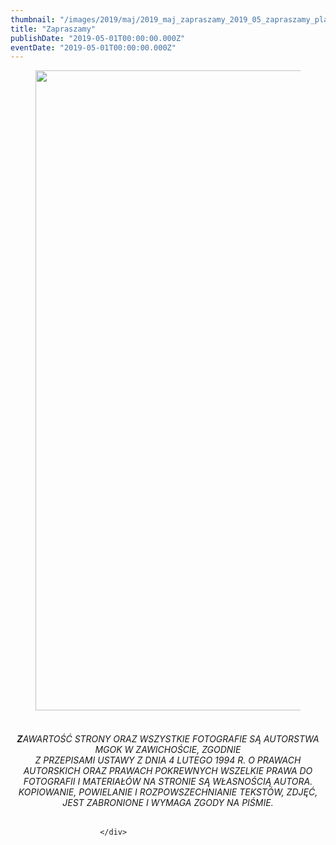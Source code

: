```yaml
---
thumbnail: "/images/2019/maj/2019_maj_zapraszamy_2019_05_zapraszamy_plakat-banajskistr-724x1024.jpg"
title: "Zapraszamy"
publishDate: "2019-05-01T00:00:00.000Z"
eventDate: "2019-05-01T00:00:00.000Z"
---
```


<div class="entry-content">
							
							
<figure class="wp-block-image"><img fetchpriority="high" decoding="async" width="724" height="1024" src="/images/2019/maj/2019_maj_zapraszamy_2019_05_zapraszamy_plakat-banajskistr-724x1024.jpg" alt="" class="wp-image-6567" srcset="/images/2019/maj/2019_maj_zapraszamy_2019_05_zapraszamy_plakat-banajskistr-724x1024.jpg 724w, /images/2019/maj/plakat-banajskistr-212x300.jpg 212w, /images/2019/maj/plakat-banajskistr-768x1086.jpg 768w, /images/2019/maj/plakat-banajskistr.jpg 800w" sizes="(max-width: 724px) 100vw, 724px"></figure>



<h6 class="wp-block-heading" style="text-align:center"> <br><strong>Z</strong><em>AWARTOŚĆ STRONY ORAZ WSZYSTKIE FOTOGRAFIE SĄ AUTORSTWA MGOK W ZAWICHOŚCIE, ZGODNIE</em><br><em>Z PRZEPISAMI USTAWY Z DNIA 4 LUTEGO 1994 R. O PRAWACH AUTORSKICH ORAZ PRAWACH POKREWNYCH WSZELKIE PRAWA DO FOTOGRAFII I MATERIAŁÓW NA STRONIE SĄ WŁASNOŚCIĄ AUTORA. KOPIOWANIE, POWIELANIE I ROZPOWSZECHNIANIE TEKSTÓW, ZDJĘĆ, JEST ZABRONIONE I WYMAGA ZGODY NA PIŚMIE.</em> </h6>
						
						</div>
